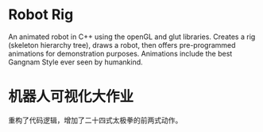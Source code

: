 # Robot Rig
An animated robot in C++ using the openGL and glut libraries.
Creates a rig (skeleton hierarchy tree), draws a robot, then offers pre-programmed animations for demonstration purposes. Animations include the best Gangnam Style ever seen by humankind.

# 机器人可视化大作业
重构了代码逻辑，增加了二十四式太极拳的前两式动作。